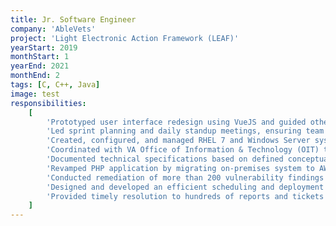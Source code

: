 ```yaml
---
title: Jr. Software Engineer
company: 'AbleVets'
project: 'Light Electronic Action Framework (LEAF)'
yearStart: 2019
monthStart: 1
yearEnd: 2021
monthEnd: 2
tags: [C, C++, Java]
image: test
responsibilities:
    [
        'Prototyped user interface redesign using VueJS and guided other engineers to meet product owners’ vision',
        'Led sprint planning and daily standup meetings, ensuring team alignment and progress towards project goals',
        'Created, configured, and managed RHEL 7 and Windows Server systems in Veteran Affairs (VA) AWS GovCloud environment',
        'Coordinated with VA Office of Information & Technology (OIT) team to meet A&A compliance of AWS systems',
        'Documented technical specifications based on defined conceptual design and business requirements',
        'Revamped PHP application by migrating on-premises system to AWS, leveraging EC2, RDS, S3, EFS, VPC, Security Groups, IAM Roles, resulting in over 60% increase in application uptime and substantial improvements in performance, successfully supporting thousands of daily workflows and processes',
        'Conducted remediation of more than 200 vulnerability findings identified by Fortify secure code scanning software, resulting in a significant improvement in the overall security posture of the application',
        'Designed and developed an efficient scheduling and deployment system for hundreds of nationwide volunteers during COVID-19 pandemic, as the lead developer for the telehealth emergency management (TEM) team',
        'Provided timely resolution to hundreds of reports and tickets on Technical Help Desk, resolving LEAF defects and guiding end-users to ensure seamless system operation',
    ]
---
```

